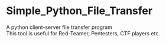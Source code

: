 # Simple_Python_File_Transfer
A python client-server file transfer program  
This tool is useful for Red-Teamer, Pentesters, CTF players etc.
